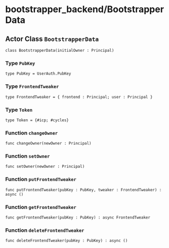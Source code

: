 # bootstrapper_backend/BootstrapperData

## Actor Class `BootstrapperData`

``` motoko no-repl
class BootstrapperData(initialOwner : Principal)
```


### Type `PubKey`
``` motoko no-repl
type PubKey = UserAuth.PubKey
```



### Type `FrontendTweaker`
``` motoko no-repl
type FrontendTweaker = { frontend : Principal; user : Principal }
```



### Type `Token`
``` motoko no-repl
type Token = {#icp; #cycles}
```



### Function `changeOwner`
``` motoko no-repl
func changeOwner(newOwner : Principal)
```



### Function `setOwner`
``` motoko no-repl
func setOwner(newOwner : Principal)
```



### Function `putFrontendTweaker`
``` motoko no-repl
func putFrontendTweaker(pubKey : PubKey, tweaker : FrontendTweaker) : async ()
```



### Function `getFrontendTweaker`
``` motoko no-repl
func getFrontendTweaker(pubKey : PubKey) : async FrontendTweaker
```



### Function `deleteFrontendTweaker`
``` motoko no-repl
func deleteFrontendTweaker(pubKey : PubKey) : async ()
```

